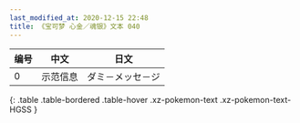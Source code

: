 ```yaml
---
last_modified_at: 2020-12-15 22:48
title: 《宝可梦 心金／魂银》文本 040
---
```

| 编号 | 中文 | 日文 |
| ---- | ---- | ---- |
| 0 | 示范信息 | ダミ－メッセ－ジ |
{: .table .table-bordered .table-hover .xz-pokemon-text .xz-pokemon-text-HGSS }